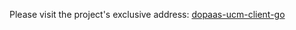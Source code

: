 Please visit the project's exclusive address: [dopaas-ucm-client-go](../../../../../dopaas-ucm-client-go)